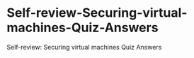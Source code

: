 # Self-review-Securing-virtual-machines-Quiz-Answers
Self-review: Securing virtual machines Quiz Answers
